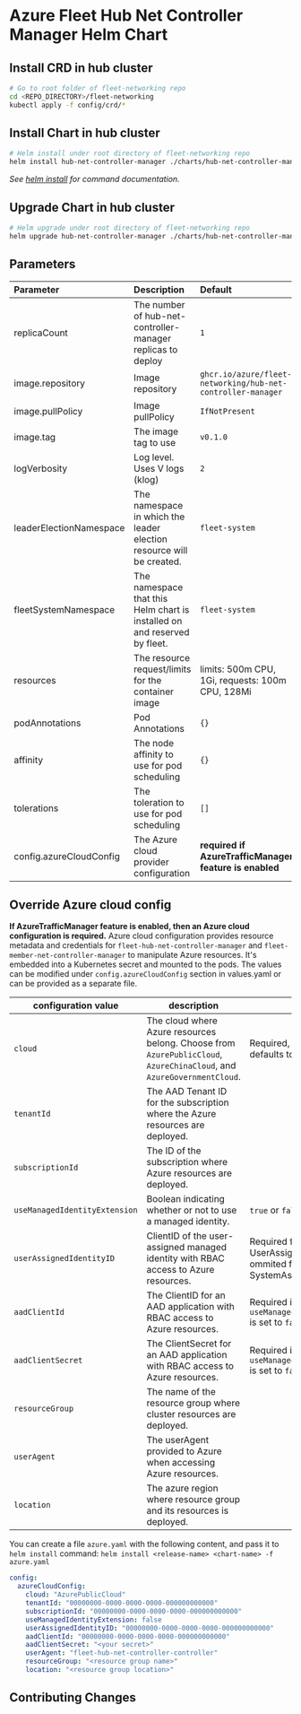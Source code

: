 # Azure Fleet Hub Net Controller Manager Helm Chart

## Install CRD in hub cluster

```bash
# Go to root folder of fleet-networking repo
cd <REPO_DIRECTORY>/fleet-networking
kubectl apply -f config/crd/*
```

## Install Chart in hub cluster

```bash
# Helm install under root directory of fleet-networking repo
helm install hub-net-controller-manager ./charts/hub-net-controller-manager/
```

_See [helm install](https://helm.sh/docs/helm/helm_install/) for command documentation._

## Upgrade Chart in hub cluster

```bash
# Helm upgrade under root directory of fleet-networking repo
helm upgrade hub-net-controller-manager ./charts/hub-net-controller-manager/
```

## Parameters

| Parameter | Description | Default |
|:-|:-|:-|
| replicaCount | The number of hub-net-controller-manager replicas to deploy | `1` |
| image.repository | Image repository | `ghcr.io/azure/fleet-networking/hub-net-controller-manager` |
| image.pullPolicy | Image pullPolicy | `IfNotPresent` |
| image.tag | The image tag to use | `v0.1.0` |
| logVerbosity | Log level. Uses V logs (klog) | `2` |
| leaderElectionNamespace | The namespace in which the leader election resource will be created. | `fleet-system` |
| fleetSystemNamespace | The namespace that this Helm chart is installed on and reserved by fleet. | `fleet-system` |
| resources | The resource request/limits for the container image | limits: 500m CPU, 1Gi, requests: 100m CPU, 128Mi |
| podAnnotations | Pod Annotations | `{}` |
| affinity | The node affinity to use for pod scheduling | `{}` |
| tolerations | The toleration to use for pod scheduling | `[]` |
| config.azureCloudConfig | The Azure cloud provider configuration | **required if AzureTrafficManager feature is enabled** |

## Override Azure cloud config

**If AzureTrafficManager feature is enabled, then an Azure cloud configuration is required.** Azure cloud configuration provides resource metadata and credentials for `fleet-hub-net-controller-manager` and `fleet-member-net-controller-manager` to manipulate Azure resources. It's embedded into a Kubernetes secret and mounted to the pods. The values can be modified under `config.azureCloudConfig` section in values.yaml or can be provided as a separate file.

| configuration value                                   | description | Remark                                                                               |
|-------------------------------------------------------| --- |--------------------------------------------------------------------------------------|
| `cloud`                       | The cloud where Azure resources belong. Choose from `AzurePublicCloud`, `AzureChinaCloud`, and `AzureGovernmentCloud`. | Required, helm chart defaults to `AzurePublicCloud`                                  |
| `tenantId`                    | The AAD Tenant ID for the subscription where the Azure resources are deployed. |                                                                                      |
| `subscriptionId`              | The ID of the subscription where Azure resources are deployed. |                                                                                      |
| `useManagedIdentityExtension` | Boolean indicating whether or not to use a managed identity. | `true` or `false`                                                                    |
| `userAssignedIdentityID`      | ClientID of the user-assigned managed identity with RBAC access to Azure resources. | Required for UserAssignedIdentity and ommited for SystemAssignedIdentity. |
| `aadClientId`                 | The ClientID for an AAD application with RBAC access to Azure resources. | Required if `useManagedIdentityExtension` is set to `false`.                         |
| `aadClientSecret`             | The ClientSecret for an AAD application with RBAC access to Azure resources. | Required if `useManagedIdentityExtension` is set to `false`.                         |
| `resourceGroup`               | The name of the resource group where cluster resources are deployed. |                                                                                      |
| `userAgent`                   | The userAgent provided to Azure when accessing Azure resources. | |
| `location`                    | The azure region where resource group and its resources is deployed. |  |

You can create a file `azure.yaml` with the following content, and pass it to `helm install` command: `helm install <release-name> <chart-name> -f azure.yaml`

```yaml
config:
  azureCloudConfig:
    cloud: "AzurePublicCloud"
    tenantId: "00000000-0000-0000-0000-000000000000"
    subscriptionId: "00000000-0000-0000-0000-000000000000"
    useManagedIdentityExtension: false
    userAssignedIdentityID: "00000000-0000-0000-0000-000000000000"
    aadClientId: "00000000-0000-0000-0000-000000000000"
    aadClientSecret: "<your secret>"
    userAgent: "fleet-hub-net-controller-controller"
    resourceGroup: "<resource group name>"
    location: "<resource group location>"
```

## Contributing Changes

